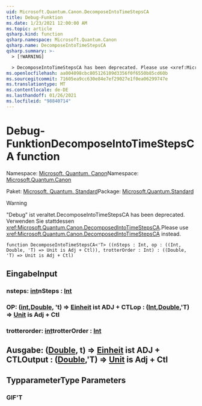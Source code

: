 ```yaml
---
uid: Microsoft.Quantum.Canon.DecomposeIntoTimeStepsCA
title: Debug-Funktion
ms.date: 1/23/2021 12:00:00 AM
ms.topic: article
qsharp.kind: function
qsharp.namespace: Microsoft.Quantum.Canon
qsharp.name: DecomposeIntoTimeStepsCA
qsharp.summary: >-
  > [!WARNING]

  > DecomposeIntoTimeStepsCA has been deprecated. Please use <xref:Microsoft.Quantum.Canon.DecomposedIntoTimeStepsCA> instead.
ms.openlocfilehash: aa004098cbc805126109d3356f0f6550b85cd60b
ms.sourcegitcommit: 71605ea9cc630e84e7ef29027e1f0ea06299747e
ms.translationtype: MT
ms.contentlocale: de-DE
ms.lasthandoff: 01/26/2021
ms.locfileid: "98840714"
---
```

# <a name="decomposeintotimestepsca-function"></a><span data-ttu-id="f07c2-102">Debug-Funktion</span><span class="sxs-lookup"><span data-stu-id="f07c2-102">DecomposeIntoTimeStepsCA function</span></span>

<span data-ttu-id="f07c2-103">Namespace: [Microsoft. Quantum. Canon](xref:Microsoft.Quantum.Canon)</span><span class="sxs-lookup"><span data-stu-id="f07c2-103">Namespace: [Microsoft.Quantum.Canon](xref:Microsoft.Quantum.Canon)</span></span>

<span data-ttu-id="f07c2-104">Paket: [Microsoft. Quantum. Standard](https://nuget.org/packages/Microsoft.Quantum.Standard)</span><span class="sxs-lookup"><span data-stu-id="f07c2-104">Package: [Microsoft.Quantum.Standard](https://nuget.org/packages/Microsoft.Quantum.Standard)</span></span>


> [!WARNING]
> <span data-ttu-id="f07c2-105">"Debug" ist veraltet.</span><span class="sxs-lookup"><span data-stu-id="f07c2-105">DecomposeIntoTimeStepsCA has been deprecated.</span></span> <span data-ttu-id="f07c2-106">Verwenden Sie stattdessen <xref:Microsoft.Quantum.Canon.DecomposedIntoTimeStepsCA>.</span><span class="sxs-lookup"><span data-stu-id="f07c2-106">Please use <xref:Microsoft.Quantum.Canon.DecomposedIntoTimeStepsCA> instead.</span></span>



```qsharp
function DecomposeIntoTimeStepsCA<'T> ((nSteps : Int, op : ((Int, Double, 'T) => Unit is Adj + Ctl)), trotterOrder : Int) : ((Double, 'T) => Unit is Adj + Ctl)
```


## <a name="input"></a><span data-ttu-id="f07c2-107">Eingabe</span><span class="sxs-lookup"><span data-stu-id="f07c2-107">Input</span></span>

### <a name="nsteps--int"></a><span data-ttu-id="f07c2-108">nsteps: [int](xref:microsoft.quantum.lang-ref.int)</span><span class="sxs-lookup"><span data-stu-id="f07c2-108">nSteps : [Int](xref:microsoft.quantum.lang-ref.int)</span></span>




### <a name="op--intdoublet--unit--is-adj--ctl"></a><span data-ttu-id="f07c2-109">OP: ([int](xref:microsoft.quantum.lang-ref.int),[Double](xref:microsoft.quantum.lang-ref.double), 't) => [Einheit](xref:microsoft.quantum.lang-ref.unit)  ist ADJ + CTL</span><span class="sxs-lookup"><span data-stu-id="f07c2-109">op : ([Int](xref:microsoft.quantum.lang-ref.int),[Double](xref:microsoft.quantum.lang-ref.double),'T) => [Unit](xref:microsoft.quantum.lang-ref.unit)  is Adj + Ctl</span></span>




### <a name="trotterorder--int"></a><span data-ttu-id="f07c2-110">trotterorder: [int](xref:microsoft.quantum.lang-ref.int)</span><span class="sxs-lookup"><span data-stu-id="f07c2-110">trotterOrder : [Int](xref:microsoft.quantum.lang-ref.int)</span></span>





## <a name="output--doublet--unit--is-adj--ctl"></a><span data-ttu-id="f07c2-111">Ausgabe: ([Double](xref:microsoft.quantum.lang-ref.double), t) => [Einheit](xref:microsoft.quantum.lang-ref.unit)  ist ADJ + CTL</span><span class="sxs-lookup"><span data-stu-id="f07c2-111">Output : ([Double](xref:microsoft.quantum.lang-ref.double),'T) => [Unit](xref:microsoft.quantum.lang-ref.unit)  is Adj + Ctl</span></span>



## <a name="type-parameters"></a><span data-ttu-id="f07c2-112">Typparameter</span><span class="sxs-lookup"><span data-stu-id="f07c2-112">Type Parameters</span></span>

### <a name="t"></a><span data-ttu-id="f07c2-113">GIF</span><span class="sxs-lookup"><span data-stu-id="f07c2-113">'T</span></span>

